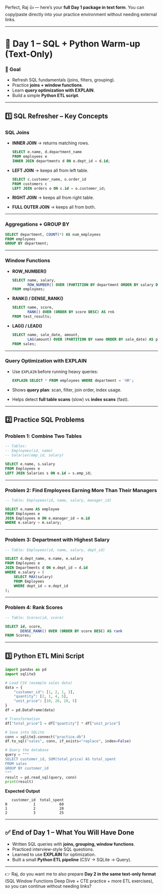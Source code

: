 Perfect, Raj 👍 — here’s your **full Day 1 package in text form**. You can copy/paste directly into your practice environment without needing external links.

---

# 📅 **Day 1 – SQL + Python Warm-up (Text-Only)**

### 🎯 **Goal**

* Refresh SQL fundamentals (joins, filters, grouping).
* Practice **joins + window functions**.
* Learn **query optimization with EXPLAIN**.
* Build a simple **Python ETL script**.

---

## 1️⃣ SQL Refresher – Key Concepts

### **SQL Joins**

* **INNER JOIN** → returns matching rows.

  ```sql
  SELECT e.name, d.department_name
  FROM employees e
  INNER JOIN departments d ON e.dept_id = d.id;
  ```

* **LEFT JOIN** → keeps all from left table.

  ```sql
  SELECT c.customer_name, o.order_id
  FROM customers c
  LEFT JOIN orders o ON c.id = o.customer_id;
  ```

* **RIGHT JOIN** → keeps all from right table.

* **FULL OUTER JOIN** → keeps all from both.

---

### **Aggregations + GROUP BY**

```sql
SELECT department, COUNT(*) AS num_employees
FROM employees
GROUP BY department;
```

---

### **Window Functions**

* **ROW\_NUMBER()**

  ```sql
  SELECT name, salary,
         ROW_NUMBER() OVER (PARTITION BY department ORDER BY salary DESC) AS rank
  FROM employees;
  ```

* **RANK() / DENSE\_RANK()**

  ```sql
  SELECT name, score,
         RANK() OVER (ORDER BY score DESC) AS rnk
  FROM test_results;
  ```

* **LAG() / LEAD()**

  ```sql
  SELECT name, sale_date, amount,
         LAG(amount) OVER (PARTITION BY name ORDER BY sale_date) AS prev_amount
  FROM sales;
  ```

---

### **Query Optimization with EXPLAIN**

* Use `EXPLAIN` before running heavy queries:

  ```sql
  EXPLAIN SELECT * FROM employees WHERE department = 'HR';
  ```
* Shows **query plan**: scan, filter, join order, index usage.
* Helps detect **full table scans** (slow) vs **index scans** (fast).

---

## 2️⃣ Practice SQL Problems

### **Problem 1: Combine Two Tables**

```sql
-- Tables:
-- Employees(id, name)
-- Salaries(emp_id, salary)

SELECT e.name, s.salary
FROM Employees e
LEFT JOIN Salaries s ON e.id = s.emp_id;
```

---

### **Problem 2: Find Employees Earning More Than Their Managers**

```sql
-- Table: Employees(id, name, salary, manager_id)

SELECT e.name AS employee
FROM Employees e
JOIN Employees m ON e.manager_id = m.id
WHERE e.salary > m.salary;
```

---

### **Problem 3: Department with Highest Salary**

```sql
-- Table: Employees(id, name, salary, dept_id)

SELECT d.dept_name, e.name, e.salary
FROM Employees e
JOIN Departments d ON e.dept_id = d.id
WHERE e.salary = (
    SELECT MAX(salary)
    FROM Employees
    WHERE dept_id = e.dept_id
);
```

---

### **Problem 4: Rank Scores**

```sql
-- Table: Scores(id, score)

SELECT id, score,
       DENSE_RANK() OVER (ORDER BY score DESC) AS rank
FROM Scores;
```

---

## 3️⃣ Python ETL Mini Script

```python
import pandas as pd
import sqlite3

# Load CSV (example sales data)
data = {
    "customer_id": [1, 2, 1, 3],
    "quantity": [2, 1, 4, 5],
    "unit_price": [10, 20, 10, 5]
}
df = pd.DataFrame(data)

# Transformation
df["total_price"] = df["quantity"] * df["unit_price"]

# Save into SQLite
conn = sqlite3.connect("practice.db")
df.to_sql("sales", conn, if_exists="replace", index=False)

# Query the database
query = """
SELECT customer_id, SUM(total_price) AS total_spent
FROM sales
GROUP BY customer_id
"""
result = pd.read_sql(query, conn)
print(result)
```

**Expected Output**

```
   customer_id  total_spent
0            1           60
1            2           20
2            3           25
```

---

## ✅ End of Day 1 – What You Will Have Done

* Written SQL queries with **joins, grouping, window functions**.
* Practiced interview-style SQL questions.
* Learned to use **EXPLAIN** for optimization.
* Built a small **Python ETL pipeline** (CSV → SQLite → Query).

---

👉 Raj, do you want me to also prepare **Day 2 in the same text-only format** (SQL Window Functions Deep Dive + CTE practice + more ETL exercises), so you can continue without needing links?
